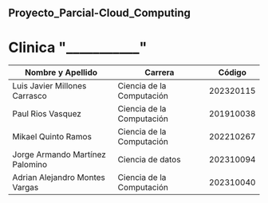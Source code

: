 ## Proyecto_Parcial-Cloud_Computing
# Clinica "___________"

| Nombre y Apellido               | Carrera                    | Código     |
|----------------------------------|---------------------------|------------|
| Luis Javier Millones Carrasco   | Ciencia de la Computación  | 202320115  |
| Paul Rios Vasquez               | Ciencia de la Computación  | 201910038  |
| Mikael Quinto Ramos             | Ciencia de la Computación  | 202210267  |
| Jorge Armando Martínez Palomino | Ciencia de datos           | 202310094  |
| Adrian Alejandro Montes Vargas  | Ciencia de la Computación  | 202310040  |
